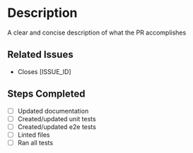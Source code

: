 # Description

A clear and concise description of what the PR accomplishes

## Related Issues

- Closes [ISSUE_ID]

## Steps Completed

- [ ] Updated documentation
- [ ] Created/updated unit tests
- [ ] Created/updated e2e tests
- [ ] Linted files
- [ ] Ran all tests
